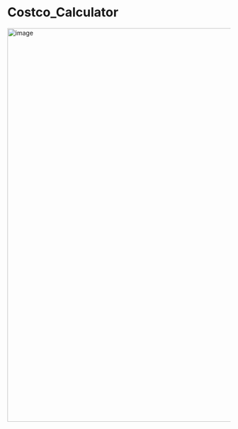 # Costco_Calculator

<img width="888" alt="image" src="https://github.com/erichung1113/Costco_Calculator/assets/101823195/574d84bf-c2dc-4405-b529-9a1f96be7d85">
